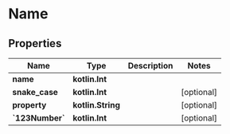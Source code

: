 
# Name

## Properties
Name | Type | Description | Notes
------------ | ------------- | ------------- | -------------
**name** | **kotlin.Int** |  | 
**snake_case** | **kotlin.Int** |  |  [optional]
**property** | **kotlin.String** |  |  [optional]
**&#x60;123Number&#x60;** | **kotlin.Int** |  |  [optional]



